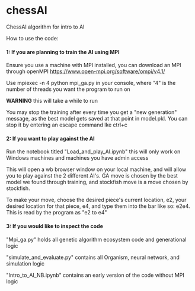 # chessAI
ChessAI algorithm for intro to AI

How to use the  code:

#### 1: If you are planning to train the AI using MPI 

Ensure you use a machine with MPI installed, you can download an MPI through openMPI https://www.open-mpi.org/software/ompi/v4.1/

Use mpiexec -n 4 python mpi_ga.py in your console, where "4" is the number of threads you want the program to run on

**WARNING** this will take a while to run

You may stop the training after every time you get a "new generation" message,
as the best model gets saved at that point in model.pkl. You can stop it by entering an escape command lke ctrl+c

#### 2: If you want to play against the AI

Run the notebook titled "Load_and_play_AI.ipynb" this will only work on Windows machines and machines you have admin access

This will open a wb browser window on your local machine,
and will allow you to play against the 2 different AI's. GA move is chosen by the best model we found through training, and
stockfish move is a move chosen by stockfish.

To make your move, choose the desired piece's current location, e2, your desired location for that piece, e4,
and type them into the bar like so: e2e4. This is read by the program as "e2 to e4"

#### 3: If you would like to inspect the code

"Mpi_ga.py" holds all genetic algorithm ecosystem code and generational logic

"simulate_and_evaluate.py" contains all Organism, neural network, and simulation logic

"Intro_to_AI_NB.ipynb" contains an early version of the code without MPI logic
